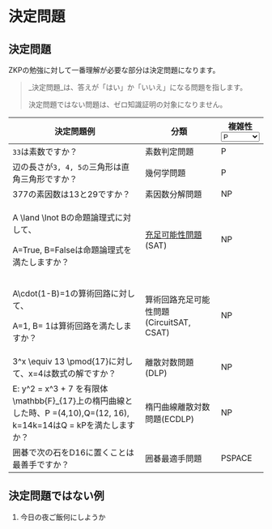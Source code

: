 # 決定問題

## 決定問題

ZKPの勉強に対して一番理解が必要な部分は決定問題になります。

> _決定問題_は、答えが「はい」か「いいえ」になる問題を指します。
>
> 決定問題ではない問題は、ゼロ知識証明の対象になりません。

<table><thead><tr><th width="460">決定問題例</th><th width="212">分類</th><th>複雑性<select><option value="WlWCzUmFO6hi" label="P" color="blue"></option><option value="JXBWTqEh1Ndu" label="NP" color="blue"></option><option value="I82x34RnMvmY" label="PSPACE" color="blue"></option></select></th></tr></thead><tbody><tr><td><code>33</code>は素数ですか？</td><td>素数判定問題</td><td><span data-option="WlWCzUmFO6hi">P</span></td></tr><tr><td>辺の長さが<code>3, 4, 5の</code>三角形は直角三角形ですか？</td><td>幾何学問題</td><td><span data-option="WlWCzUmFO6hi">P</span></td></tr><tr><td>377の素因数は13と29ですか？</td><td>素因数分解問題</td><td><span data-option="JXBWTqEh1Ndu">NP</span></td></tr><tr><td><p><span class="math">A \land \lnot B</span>の命題論理式に対して、</p><p> <span class="math">A=True, B=False</span>は命題論理式を満たしますか？</p></td><td><a href="https://ja.wikipedia.org/wiki/%E5%85%85%E8%B6%B3%E5%8F%AF%E8%83%BD%E6%80%A7%E5%95%8F%E9%A1%8C">充足可能性問題</a> (SAT)</td><td><span data-option="JXBWTqEh1Ndu">NP</span></td></tr><tr><td><p><span class="math">A\cdot(1-B)=1</span>の算術回路に対して、</p><p><span class="math">A=1, B= 1</span>は算術回路を満たしますか？</p></td><td>算術回路充足可能性問題(CircuitSAT, CSAT)</td><td><span data-option="JXBWTqEh1Ndu">NP</span></td></tr><tr><td><span class="math">3^x \equiv 13 \pmod{17}</span>に対して、<span class="math">x=4</span>は数式の解ですか？</td><td>離散対数問題 (DLP)</td><td><span data-option="JXBWTqEh1Ndu">NP</span></td></tr><tr><td><span class="math">E: y^2 = x^3 + 7</span> を有限体 <span class="math">\mathbb{F}_{17}</span>上の楕円曲線とした時、<span class="math">P =(4,10),Q=(12, 16), k=14</span><span class="math">k=14</span>は<span class="math">Q = kP</span>を満たしますか？</td><td>楕円曲線離散対数問題(ECDLP)</td><td><span data-option="JXBWTqEh1Ndu">NP</span></td></tr><tr><td>囲碁で次の石をD16に置くことは最善手ですか？</td><td>囲碁最適手問題</td><td><span data-option="I82x34RnMvmY">PSPACE</span></td></tr></tbody></table>

## 決定問題ではない例

1. 今日の夜ご飯何にしようか
